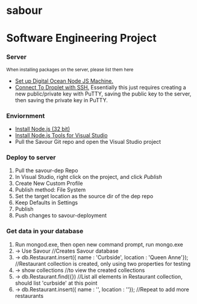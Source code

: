 # sabour
<h1>Software Engineering Project</h1>

<h3>Server</h3>
<sub> When installing packages on the server, please list them here</sub>
<ul>
  <li><a href="https://cloud.digitalocean.com/support/suggestions?article=initial-server-setup-with-ubuntu-14-04&i=bbf02d&page=0&query=ubuntu%20setup">Set up Digital Ocean Node JS Machine.</a></li>
  <li><a href="https://www.digitalocean.com/community/tutorials/how-to-use-ssh-keys-with-putty-on-digitalocean-droplets-windows-users">Connect To Droplet with SSH.</a> Essentially this just requires creating a new public/private key with PuTTY, saving the public key to the server, then saving the private key in PuTTY. </li>

</ul>
<h3>Enviornment </h3>
<ul>
<li><a href="https://nodejs.org/en/download/">Install Node.js (32 bit)</a></li>
<li><a href="https://www.visualstudio.com/vs/node-js/">Install Node.js Tools for Visual Studio</a></li>
<li>Pull the Savour Git repo and open the Visual Studio project</li>
</ul>


<h3>Deploy to server</h3>
<ol>
  <li>Pull the savour-dep Repo</li>
  <li>In Visual Studio, right click on the project, and click <i>Publish</i></li>
  <li>Create New Custom Profile</li>
  <li>Publish method: File System</li>
  <li>Set the target location as the source dir of the dep repo</li>
  <li>Keep Defaults in Settings</li>
  <li>Publish</li>
  <li>Push changes to savour-deployment</li>
</ol>

<h3>Get data in your database</h3>
<ol>
  <li>Run mongod.exe, then open new command prompt, run mongo.exe</li>
  <li> -> Use Savour //Creates Savour database</li>
  <li>-> db.Restaurant.insert({ name : 'Curbside', location : 'Queen Anne'}); //Restaurant collection is created, only using two properties for testing</li>
  <li>-> show collections //to view the created collections</li>
  <li>-> db.Restaurant.find({}) //List all elements in Restaurant collection, should list 'curbside' at this point</li>
  <li>-> db.Restaurant.insert({ name : '', location : ''}); //Repeat to add more restaurants</li>
</ol>
